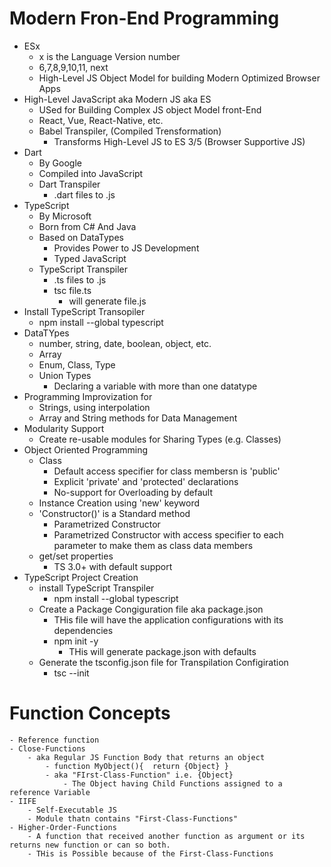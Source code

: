 # Modern Fron-End Programming
- ESx
    - x is the Language Version number
    - 6,7,8,9,10,11, next
    - High-Level JS Object Model for building Modern Optimized Browser Apps
- High-Level JavaScript aka Modern JS aka ES
    - USed for Building Complex JS object Model front-End
    - React, Vue, React-Native, etc.
    - Babel Transpiler, (Compiled Trensformation)
        - Transforms High-Level JS to ES 3/5 (Browser Supportive JS) 
- Dart
    - By Google
    - Compiled into JavaScript
    - Dart Transpiler
        - .dart files to .js    
- TypeScript
    - By Microsoft
    - Born from C# And Java
    - Based on DataTypes
        - Provides Power to JS Development
        - Typed JavaScript        
    - TypeScript Transpiler
        - .ts files to .js
        - tsc file.ts
            - will generate file.js
- Install TypeScript Transopiler
    - npm install --global typescript
- DataTYpes
    - number, string, date, boolean, object, etc.
    - Array
    - Enum, Class, Type
    - Union Types
        - Declaring a variable with more than one datatype
- Programming Improvization for
    - Strings, using interpolation
    - Array and String methods for Data Management
- Modularity Support 
    - Create re-usable modules for Sharing Types (e.g. Classes)
- Object Oriented Programming
    - Class
        - Default access specifier for class membersn is 'public' 
        - Explicit 'private' and  'protected' declarations
        - No-support for Overloading by default
    - Instance Creation using 'new' keyword 
    - 'Constructor()' is a Standard method  
        - Parametrized Constructor
        - Parametrized Constructor with access specifier to each parameter to make them as class data members
    - get/set properties
        - TS 3.0+ with default support
- TypeScript Project Creation
    - install TypeScript Transpiler
        - npm install --global typescript
    - Create a Package Congiguration file aka package.json
        - THis file will have the application configurations with its dependencies
        - npm init -y
            - THis will generate package.json with defaults
    - Generate the tsconfig.json file for Transpilation Configiration
        - tsc --init
# Function Concepts
    - Reference function
    - Close-Functions
        - aka Regular JS Function Body that returns an object
            - function MyObject(){  return {Object} }
            - aka "FIrst-Class-Function" i.e. {Object}
                - The Object having Child Functions assigned to a reference Variable       
    - IIFE
        - Self-Executable JS
        - Module thatn contains "First-Class-Functions"     
    - Higher-Order-Functions
        - A function that received another function as argument or its returns new function or can so both.  
        - THis is Possible because of the First-Class-Functions      
                     
         

